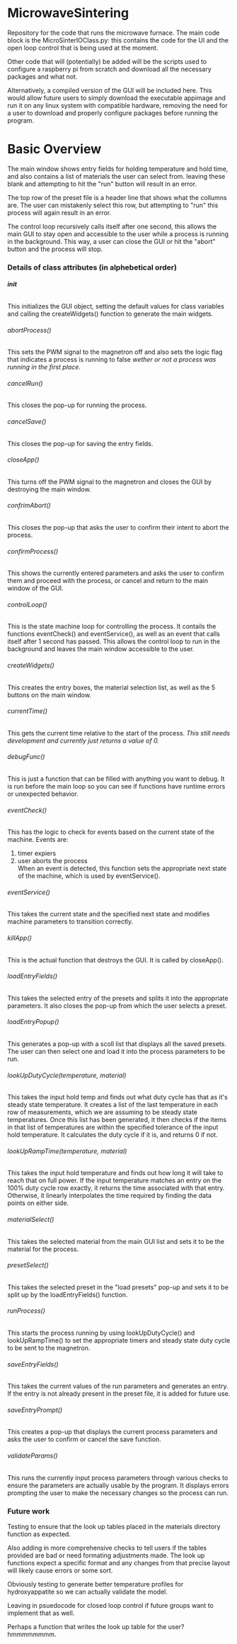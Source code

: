 # MicrowaveSintering
Repository for the code that runs the microwave furnace. The main code block is the MicroSinterIOClass.py: this contains the code for the UI and the open loop control that is being used at the moment.  
  
Other code that will (potentially) be added will be the scripts used to configure a raspberry pi from scratch and download all the necessary packages and what not.   
  
Alternatively, a compiled version of the GUI will be included here. This would allow future users to simply download the executable appimage and run it on any linux system with compatible hardware, removing the need for a user to download and properly configure packages before running the program.    
# Basic Overview
The main window shows entry fields for holding temperature and hold time, and also contains a list of materials the user can select from. leaving these blank and attempting to hit the "run" button will result in an error.  
  
The top row of the preset file is a header line that shows what the collumns are. The user can mistakenly select this row, but attempting to "run" this process will again result in an error.  
    
The control loop recursively calls itself after one second, this allows the main GUI to stay open and accessible to the user while a process is running in the background. This way, a user can close the GUI or hit the "abort" button and the process will stop.  
  
### Details of class attributes (in alphebetical order)
###### __init__  
This initializes the GUI object, setting the default values for class variables and calling the createWidgets() function to generate the main widgets.   
###### abortProcess()    
This sets the PWM signal to the magnetron off and also sets the logic flag that indicates a process is running to false *wether or not a process was running in the first place*.    
###### cancelRun()   
This closes the pop-up for running the process.     
###### cancelSave()    
This closes the pop-up for saving the entry fields.     
###### closeApp()   
This turns off the PWM signal to the magnetron and closes the GUI by destroying the main window.     
###### confrimAbort()    
This closes the pop-up that asks the user to confirm their intent to abort the process.     
###### confirmProcess()    
This shows the currently entered parameters and asks the user to confirm them and proceed with the process, or cancel and return to the main window of the GUI.     
###### controlLoop()    
This is the state machine loop for controlling the process. It contails the functions eventCheck() and eventService(), as well as an event that calls itself after 1 second has passed. This allows the control loop to run in the background and leaves the main window accessible to the user.    
###### createWidgets()    
This creates the entry boxes, the material selection list, as well as the 5 buttons on the main window.    
###### currentTime()   
This gets the current time relative to the start of the process. *This still needs development and currently just returns a value of 0.*  
###### debugFunc()     
This is just a function that can be filled with anything you want to debug. It is run before the main loop so you can see if functions have runtime errors or unexpected behavior.     
###### eventCheck()   
This has the logic to check for events based on the current state of the machine. Events are: 
1. timer expiers
2. user aborts the process   
When an event is detected, this function sets the appropriate next state of the machine, which is used by eventService().    
###### eventService()   
This takes the current state and the specified next state and modifies machine parameters to transition correctly.    
###### killApp()
This is the actual function that destroys the GUI. It is called by closeApp().     
###### loadEntryFields()    
This takes the selected entry of the presets and splits it into the appropriate parameters. It also closes the pop-up from which the user selects a preset.     
###### loadEntryPopup()
This generates a pop-up with a scoll list that displays all the saved presets. The user can then select one and load it into the process parameters to be run.     
###### lookUpDutyCycle(temperature, material)    
This takes the input hold temp and finds out what duty cycle has that as it's steady state temperature. It creates a list of the last temperature in each row of measurements, which we are assuming to be steady state temperatures. Once this list has been generated, it then checks if the items in that list of temperatures are within the specified tolerance of the input hold temperature. It calculates the duty cycle if it is, and returns 0 if not. 
###### lookUpRampTime(temperature, material)   
This takes the input hold temperature and finds out how long it will take to reach that on full power. If the input temperature matches an entry on the 100% duty cycle row exactly, it returns the time associated with that entry. Otherwise, it linearly interpolates the time required by finding the data points on either side. 
###### materialSelect()   
This takes the selected material from the main GUI list and sets it to be the material for the process.    
###### presetSelect()   
This takes the selected preset in the "load presets" pop-up and sets it to be split up by the loadEntryFields() function.    
###### runProcess()   
This starts the process running by using lookUpDutyCycle() and lookUpRampTime() to set the appropriate timers and steady state duty cycle to be sent to the magnetron.    
###### saveEntryFields()   
This takes the current values of the run parameters and generates an entry. If the entry is not already present in the preset file, it is added for future use.    
###### saveEntryPrompt() 
This creates a pop-up that displays the current process parameters and asks the user to confirm or cancel the save function.     
###### validateParams()   
This runs the currently input process parameters through various checks to ensure the parameters are actually usable by the program. It displays errors prompting the user to make the necessary changes so the process can run.    
### Future work   
Testing to ensure that the look up tables placed in the materials directory function as expected.      
       
Also adding in more comprehensive checks to tell users if the tables provided are bad or need formating adjustments made. The look up functions expect a specific format and any changes from that precise layout will likely cause errors or some sort.    
        
Obviously testing to generate better temperature profiles for hydroxyappatite so we can actually validate the model.   
        
Leaving in psuedocode for closed loop control if future groups want to implement that as well. 
      
Perhaps a function that writes the look up table for the user? hmmmmmmmm. 
